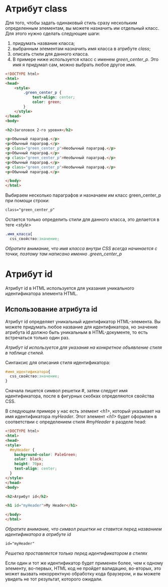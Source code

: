 # Атрибут class
Для того, чтобы задать одинаковый стиль сразу нескольким определенным элементам, вы можете назначить им отдельный класс. Для этого нужно сделать следующие шаги:

1. придумать название класса;  
2. выбранным элементам назначить имя класса в атрибуте *class*;  
4. описать стили для данного класса.  
99. В примере ниже используется класс с именем *green_center_p*. Это имя я придумал сам, можно выбрать любое другое имя.

```html
<!DOCTYPE html>
<html>
<head>
    <style>
        .green_center_p {
            text-align: center;
            color: green;
        }
    </style>
</head>
<body>

<h2>Заголовок 2-го уровня</h2>

<p>Обычный параграф.</p>
<p>Обычный параграф.</p>
<p class="green_center_p">Необычный параграф.</p>
<p>Обычный параграф.</p>
<p class="green_center_p">Необычный параграф.</p>
<p>Обычный параграф.</p>
<p class="green_center_p">Необычный параграф.</p>
<p>Обычный параграф.</p>

</body>
</html>
```

Выбираем несколько параграфов и назначаем им  класс green_center_p  при помощи строки:

```html
class="green_center_p"
```  
Остается только определить стили для данного класса, это делается в теге *\<style\>*

```css
.имя_класса{
  css_свойство:значение;
```

*Обратите внимание, что имя класса внутри  CSS всегда начинается с точки, поэтому там написано именно .green_center_p*

# Атрибут id
Атрибут id в HTML используется для указания уникального идентификатора элемента HTML.

## Использование атрибута id
Атрибут id определяет уникальный идентификатор HTML-элемента. Вы можете придумать любое название для идентификатора, но значение атрибута id должно быть уникальным в HTML-документе, то есть встречаться только один раз.

*Атрибут id используется для указания на конкретное объявление стиля в таблице стилей.*

Синтаксис для описания стиля идентификатора:

```css
#имя_идентификатора{
  css_свойство:значение;
}
```

Сначала пишется символ решетки #, затем следует имя идентификатора, после в фигурных скобках определяются свойства CSS.

В следующем примере у нас есть элемент *\<h1\>*, который указывает на имя идентификатора *myHeader*. Этот элемент *\<h1\>* будет оформлен в соответствии с определением стиля *#myHeader* в разделе head:

```html
<!DOCTYPE html>
<html>
<head>
<style>
  #myHeader {
    background-color: PaleGreen;
    color: black;
    height: 70px;
    text-align: center;
  } 
</style>
</head>
<body>

<h2>Атрибут id</h2>

<h1 id="myHeader">My Header</h1>

</body>
</html>
```

*Обратите внимание, что символ решетки не ставится перед названием идентификатора в атрибуте id*  
```html
id="myHeader"
```  
*Решетка проставляется только перед идентификатором в стилях*

Если один и тот же идентификатор будет применен более, чем к одному элементу, во-первых, HTML код не пройдет валидацию, во-вторых, это может вызвать некорректную обработку кода браузером, и вы можете увидеть не тот результат, которого ожидали.
